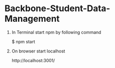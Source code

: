 # Backbone-Student-Data-Management

1) In Terminal start npm by following command

   $ npm start

2) On browser start localhost 

   http://localhost:3001/
